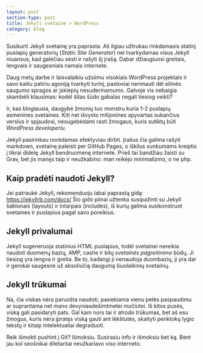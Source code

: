 ```yaml
---
layout: post
section-type: post
title: Jekyll svetainė > WordPress
category: blog
---
```


Susikurti Jekyll svetainę yra paprasta. Aš ilgiau užtrukau rinkdamasis statinį puslapių generatorių (_Static Site Generator_) nei tvarkydamas visus Jekyll niuansus, kad galėčiau sėsti ir rašyti šį įrašą. Dabar džiaugiuosi greitais, lengvais ir saugesniais namais internete.<!--more-->

Daug metų darbe ir laisvalaikiu užsiimu visokiais WordPress projektais ir savo kailiu patiriu agoniją tvarkyti turinį, pastoviai nerimauti dėl eilinės saugumo spragos ar įskiepių nesuderinamumo. Galvoje vis nebaigia skambėti klausimas: kodėl šitas šūdo gabalas negali tiesiog veikti?

Ir, kas blogiausia, daugybė žmonių tuo monstru kuria 1-2 puslapių asmenines svetaines. Kiti net išvysto milijonines apyvartas sukančius verslus ir spjaudosi, nesugebėdami rasti žmogaus, kuris sutiktų būti _WordPress developeriu_.

Jekyll pasirinkau norėdamas efektyviau dirbti. Įrašus čia galima rašyti markdown, svetainę paleisti per GitHub Pages, o iškilus sunkumams kreiptis į tikrai didelę Jekyll bendruomenę internete. Prieš tai bandžiau žaisti su Grav, bet jis manęs taip ir neužkabino: man reikėjo minimalizmo, o ne php.

## Kaip pradėti naudoti Jekyll?

Jei patraukė Jekyll, rekomenduoju labai paprastą gidą: https://jekyllrb.com/docs/
Šio gido pilnai užtenka susipažinti su Jekyll šablonais (layouts) ir intarpais (includes), iš kurių galima susikonstruot svetaines ir puslapius pagal savo poreikius.

## Jekyll privalumai

Jekyll sugeneruoja statinius HTML puslapius, todėl svetainei nereikia naudoti duomenų bazių, AMP, cashe ir kitų _svetainės pagreitinimo_ būdų. Ji tiesiog yra lengva ir greita. Be to, kadangi ji nenaudoja duombazių, ji yra dar ir gerokai saugesnė už absoliučią daugumą šiuolaikinių svetainių.

## Jekyll trūkumai

Na, čia viskas nėra paruošta naudoti, pasiekiama vienu pelės paspaudimu ar suprantama net mano devyniasdešimtmetei močiutei. Iš kitos pusės, viską gali pasidaryti pats. Gal kam nors tai ir atrodo trūkumas, bet aš esu žmogus, kuris nėra įpratęs viską gauti ant lėkštutės, skaityti penktokų lygio tekstų ir kitaip intelektualiai degraduoti.

Reik išmokti pushint į Git? Išmoksiu. Susirasiu info ir išmoksiu bet ką. Bent jau kol seošnikai diletantai neužkariavo viso interneto.
